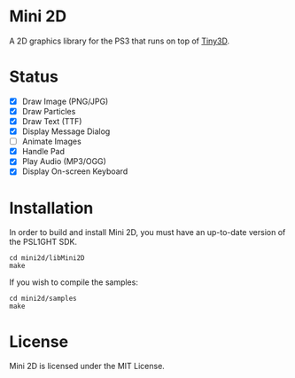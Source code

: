 # Mini 2D
A 2D graphics library for the PS3 that runs on top of [Tiny3D](https://github.com/Estwald/PSDK3v2/tree/master/libraries-src/Tiny3D).

# Status
- [x] Draw Image (PNG/JPG)
- [x] Draw Particles
- [x] Draw Text (TTF)
- [x] Display Message Dialog
- [ ] Animate Images
- [x] Handle Pad
- [x] Play Audio (MP3/OGG)
- [x] Display On-screen Keyboard

# Installation
In order to build and install Mini 2D, you must have an up-to-date version of the PSL1GHT SDK.
~~~~
cd mini2d/libMini2D
make
~~~~

If you wish to compile the samples:
~~~~
cd mini2d/samples
make
~~~~


# License
Mini 2D is licensed under the MIT License.